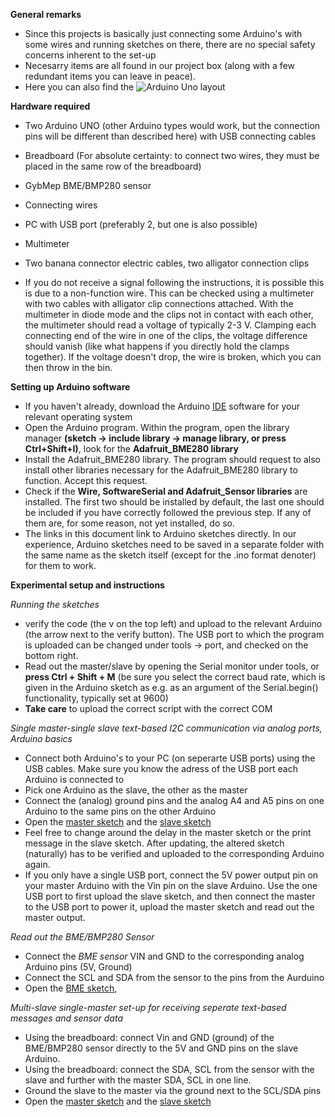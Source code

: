 **General remarks**

- Since this projects is basically just connecting some Arduino's with some wires and running sketches on there, there are no special safety concerns inherent to the set-up
- Necesarry items are all found in our project box (along with a few redundant items you can leave in peace).
- Here you can also find the ![Arduino Uno layout](https://git.science.uu.nl/experiment-design-2020/-/tree/master/projects/Hardware_Johanna_Floris_Frank/Documentation/Inkedarduino_LI.jpg)

**Hardware required**

- Two Arduino UNO (other Arduino types would work, but the connection pins will be different than described here) with USB connecting cables
- Breadboard (For absolute certainty: to connect two wires, they must be placed in the same row of the breadboard)
- GybMep BME/BMP280 sensor
- Connecting wires
- PC with USB port (preferably 2, but one is also possible)
- Multimeter
- Two banana connector electric cables, two alligator connection clips

- If you do not receive a signal following the instructions, it is possible this is due to a non-function wire. This can be checked using a multimeter with two cables with alligator clip connections attached. With the multimeter in diode mode and the clips not in contact with each other, the multimeter should read a voltage of typically 2-3 V. Clamping each connecting end of the wire in one of the clips, the voltage difference should vanish (like what happens if you directly hold the clamps together). If the voltage doesn't drop, the wire is broken, which you can then throw in the bin.

**Setting up Arduino software**

- If you haven't already, download the Arduino [IDE](https://www.arduino.cc/en/Main/Software) software for your relevant operating system
- Open the Arduino program. Within the program, open the library manager **(sketch -> include library -> manage library, or press Ctrl+Shift+I)**, look for the **Adafruit_BME280 library**
- Install the Adafruit_BME280 library. The program should request to also install other libraries necessary for the Adafruit_BME280 library to function. Accept this request.
- Check if the **Wire, SoftwareSerial and Adafruit_Sensor libraries** are installed. The first two should be installed by default, the last one should be included if you have correctly followed the previous step. If any of them are, for some reason, not yet installed, do so.
- The links in this document link to Arduino sketches directly. In our experience, Arduino sketches need to be saved in a separate folder with the same name as the sketch itself (except for the .ino format denoter) for them to work.


**Experimental setup and instructions**

*Running the sketches*
- verify the code (the v on the top left) and upload to the relevant Arduino (the arrow next to the verify button). The USB port to which the program is uploaded can be changed under tools -> port, and checked on the bottom right.
- Read out the master/slave by opening the Serial monitor under tools, or **press Ctrl + Shift + M** (be sure you select the correct baud rate, which is given in the Arduino sketch as e.g. as an argument of the Serial.begin() functionality, typically set at 9600)
- **Take care** to upload the correct script with the correct COM

*Single master-single slave text-based I2C communication via analog ports, Arduino basics*
- Connect both Arduino's  to your PC (on seperarte USB ports) using the USB cables. Make sure you know the adress of the USB port each Arduino is connected to
- Pick one Arduino as the slave, the other as the master
- Connect the (analog) ground pins and the analog A4 and A5 pins on one Arduino to the same pins on the other Arduino
- Open the [master sketch](https://git.science.uu.nl/experiment-design-2020/-/tree/master/projects/projects/Hardware_Johanna_Floris_Frank/Arduino_code/master_reader.io.ino) and the [slave sketch](https://git.science.uu.nl/experiment-design-2020/-/tree/master/projects/Hardware_Johanna_Floris_Frank/Arduino_code/slave_reader.ino)
- Feel free to change around the delay in the master sketch or the print message in the slave sketch. After updating, the altered sketch (naturally) has to be verified and uploaded to the corresponding Arduino again.
- If you only have a single USB port, connect the 5V power output pin on your master Arduino with the Vin pin on the slave Arduino. Use the one USB port to first upload the slave sketch, and then connect the master to the USB port to power it, upload the master sketch and read out the master output.

*Read out the BME/BMP280 Sensor*
- Connect the *BME sensor* VIN and GND to the corresponding analog Arduino pins (5V, Ground)
- Connect the SCL and SDA from the sensor to the pins from the Aurduino
- Open the [BME sketch](https://git.science.uu.nl/experiment-design-2020/-/tree/master/projects/Hardware_Johanna_Floris_Frank/Arduino_code/BME.ino),

*Multi-slave single-master set-up for receiving seperate text-based messages and sensor data*
- Using the breadboard: connect Vin and GND (ground) of the BME/BMP280 sensor directly to the 5V and GND pins on the slave Arduino.
- Using the breadboard: connect the  SDA, SCL from the sensor with the slave and further with the master SDA, SCL in one line.
- Ground the slave to the master via the ground next to the SCL/SDA pins
- Open the [master sketch](https://git.science.uu.nl/experiment-design-2020/-/tree/master/projects/Hardware_Johanna_Floris_Frank/Arduino_code/Hybrid_Master.ino) and the [slave sketch](https://git.science.uu.nl/experiment-design-2020/-/blob/master/projects/Hardware_Johanna_Floris_Frank/Arduino_code/Hybrid_Slave.ino)


